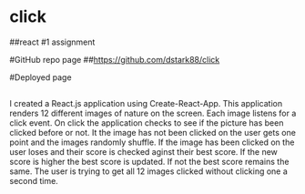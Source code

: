 # click
##react #1 assignment

#GitHub repo page
##https://github.com/dstark88/click

#Deployed page
##

I created a React.js application using Create-React-App.
This application renders 12 different images of nature on the screen. Each image listens for a click event. On click the application checks to see if the picture has been clicked before or not. It the image has not been clicked on the user gets one point and the images randomly shuffle. If the image has been clicked on the user loses and their score is checked aginst their best score. If the new score is higher the best score is updated. If not the best score remains the same. The user is trying to get all 12 images clicked without clicking one a second time. 

